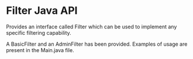 # Filter Java API

Provides an interface called Filter which can be used to implement any specific filtering capability.

A BasicFilter and an AdminFilter has been provided. Examples of usage are present in the Main.java file.
